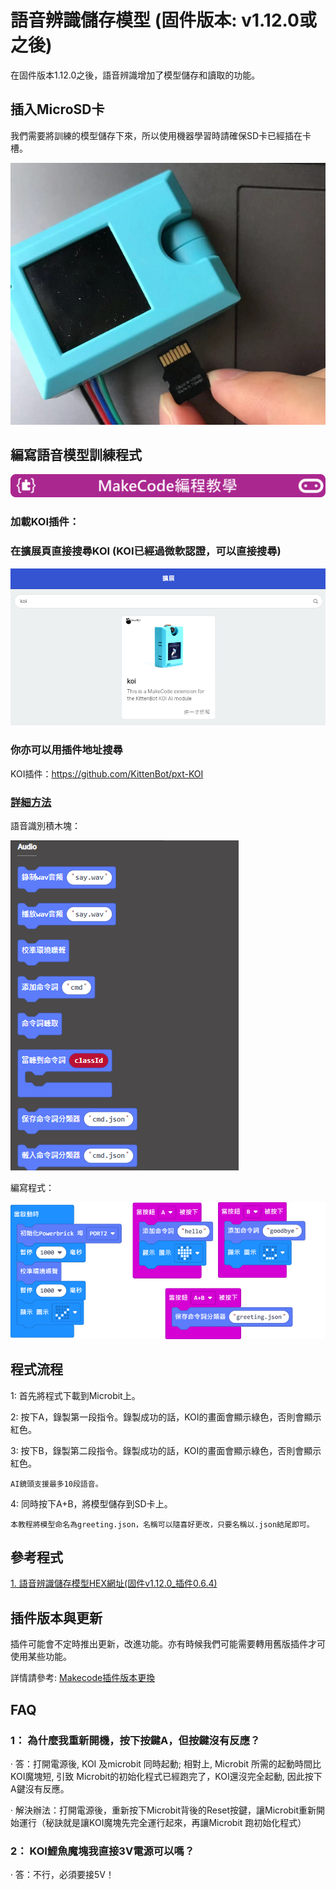 # **語音辨識儲存模型 (固件版本: v1.12.0或之後)**

在固件版本1.12.0之後，語音辨識增加了模型儲存和讀取的功能。

## 插入MicroSD卡

我們需要將訓練的模型儲存下來，所以使用機器學習時請確保SD卡已經插在卡槽。      

![](KOI04/02.png)

## 編寫語音模型訓練程式

![](../../functional_module/PWmodules/images/mcbanner.png)

### 加載KOI插件：

### 在擴展頁直接搜尋KOI (KOI已經過微軟認證，可以直接搜尋)

![](./images/koi_search.png)

### 你亦可以用插件地址搜尋

KOI插件：https://github.com/KittenBot/pxt-KOI

### [詳細方法](../../Makecode/powerBrickMC)

語音識別積木塊：

![](KOI13/0.6.4.png)

編寫程式：

![](KOI13/4.png)

## 程式流程

1: 首先將程式下載到Microbit上。

2: 按下A，錄製第一段指令。錄製成功的話，KOI的畫面會顯示綠色，否則會顯示紅色。

3: 按下B，錄製第二段指令。錄製成功的話，KOI的畫面會顯示綠色，否則會顯示紅色。

    AI鏡頭支援最多10段語音。

4: 同時按下A+B，將模型儲存到SD卡上。

    本教程將模型命名為greeting.json，名稱可以隨喜好更改，只要名稱以.json結尾即可。

## 參考程式

[1. 語音辨識儲存模型HEX網址(固件v1.12.0_插件0.6.4)](https://makecode.microbit.org/_FdvWMfaoFHUb)

## 插件版本與更新

插件可能會不定時推出更新，改進功能。亦有時候我們可能需要轉用舊版插件才可使用某些功能。

詳情請參考: [Makecode插件版本更換](../../Makecode/makecode_extensionUpdate)

## FAQ

### 1： 為什麼我重新開機，按下按鍵A，但按鍵沒有反應？

·    答：打開電源後, KOI 及microbit 同時起動; 相對上, Microbit 所需的起動時間比KOI魔塊短, 引致 Microbit的初始化程式已經跑完了，KOI還沒完全起動, 因此按下A鍵沒有反應。

·    解決辦法：打開電源後，重新按下Microbit背後的Reset按鍵，讓Microbit重新開始運行（秘訣就是讓KOI魔塊先完全運行起來，再讓Microbit 跑初始化程式）

### 2： KOI鯉魚魔塊我直接3V電源可以嗎？

·    答：不行，必須要接5V！



